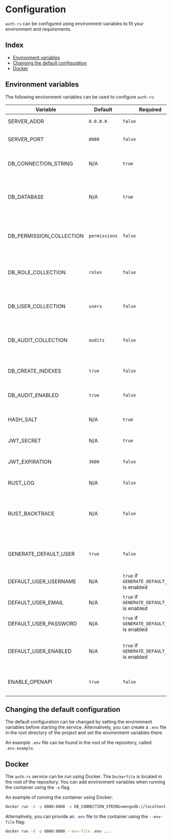 # Configuration

`auth-rs` can be configured using environment variables to fit your environment and requirements.

## Index

- [Environment variables](#environment-variables)
- [Changing the default configuration](#changing-the-default-configuration)
- [Docker](#docker)

## Environment variables

The following environment variables can be used to configure `auth-rs`:

| Variable                 | Default       | Required                                     | Type        | Description                                                          |
|--------------------------|---------------|----------------------------------------------|-------------|----------------------------------------------------------------------|
| SERVER_ADDR              | `0.0.0.0`     | `false`                                      | `IPAddress` | The server address                                                   |
| SERVER_PORT              | `8080`        | `false`                                      | `u16`       | The port that the server will use                                    |
| DB_CONNECTION_STRING     | N/A           | `true`                                       | `String`    | The MongoDB connection string                                        |
| DB_DATABASE              | N/A           | `true`                                       | `String`    | The MongoDB Database that will be used by `auth-rs`                  |
| DB_PERMISSION_COLLECTION | `permissions` | `false`                                      | `String`    | The collection that holds the `Permission` entities                  |
| DB_ROLE_COLLECTION       | `roles`       | `false`                                      | `String`    | The collection that holds the `Role` entities                        |
| DB_USER_COLLECTION       | `users`       | `false`                                      | `String`    | The collection that holds the `User` entities                        |
| DB_AUDIT_COLLECTION      | `audits`      | `false`                                      | `String`    | The collection that holds the `Audit` entities                       |
| DB_CREATE_INDEXES        | `true`        | `false`                                      | `bool`      | Automatically create collection indexes                              |
| DB_AUDIT_ENABLED         | `true`        | `false`                                      | `bool`      | Enable or disable audit trails                                       |
| HASH_SALT                | N/A           | `true`                                       | `String`    | The salt to use to hash passwords using `argon2`                     |
| JWT_SECRET               | N/A           | `true`                                       | `String`    | The JWT secret                                                       |
| JWT_EXPIRATION           | `3600`        | `false`                                      | `usize`     | The JWT expiration time in seconds                                   |
| RUST_LOG                 | N/A           | `false`                                      | `String`    | The default log level                                                |
| RUST_BACKTRACE           | N/A           | `false`                                      | `String`    | Controls whether or not backtraces are displayed when a panic occurs |
| GENERATE_DEFAULT_USER    | `true`        | `false`                                      | `bool`      | Sets whether a default administrator `User` should be generated      |
| DEFAULT_USER_USERNAME    | N/A           | `true` if `GENERATE_DEFAULT_USER` is enabled | `String`    | The default `User`'s username                                        |
| DEFAULT_USER_EMAIL       | N/A           | `true` if `GENERATE_DEFAULT_USER` is enabled | `String`    | The default `User`'s email address                                   |
| DEFAULT_USER_PASSWORD    | N/A           | `true` if `GENERATE_DEFAULT_USER` is enabled | `String`    | The default `User`'s password                                        |
| DEFAULT_USER_ENABLED     | N/A           | `true` if `GENERATE_DEFAULT_USER` is enabled | `bool`      | Sets whether the default user is enabled or not                      |
| ENABLE_OPENAPI           | `true`        | `false`                                      | `bool`      | Enables or disables the OpenAPI endpoint                             |

## Changing the default configuration

The default configuration can be changed by setting the environment variables before starting the service.
Alternatively, you can create a `.env` file in the root directory of the project and set the environment variables
there.

An example `.env` file can be found in the root of the repository, called `.env.example`.

## Docker

The `auth-rs` service can be run using Docker. The `Dockerfile` is located in the root of the repository.
You can add environment variables when running the container using the `-e` flag.

An example of running the container using Docker:

```bash
docker run -d -p 8080:8080 -e DB_CONNECTION_STRING=mongodb://localhost:27017 -e DB_DATABASE=auth-rs -e HASH_SALT=mysalt -e JWT_SECRET=mysecret -e DEFAULT_USER_USERNAME=admin -e DEFAULT_USER_EMAIL=example@codedead.com -e DEFAULT_USER_PASSWORD=secret -e DEFAULT_USER_ENABLED=true
```

Alternatively, you can provide an `.env` file to the container using the `--env-file` flag:

```bash
docker run -d -p 8080:8080 --env-file .env ...
```
